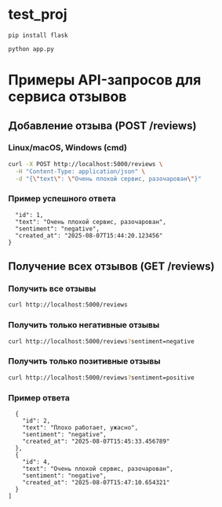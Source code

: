 # test_proj

```pip install flask```

```python app.py```

# Примеры API-запросов для сервиса отзывов

## Добавление отзыва (POST /reviews)

### Linux/macOS, Windows (cmd)

```bash
curl -X POST http://localhost:5000/reviews \
  -H "Content-Type: application/json" \
  -d "{\"text\": \"Очень плохой сервис, разочарован\"}"
```

### Пример успешного ответа
```{
  "id": 1,
  "text": "Очень плохой сервис, разочарован",
  "sentiment": "negative",
  "created_at": "2025-08-07T15:44:20.123456"
}
```

## Получение всех отзывов (GET /reviews)

### Получить все отзывы

```bash
curl http://localhost:5000/reviews
```
### Получить только негативные отзывы

```bash
curl http://localhost:5000/reviews?sentiment=negative
```
### Получить только позитивные отзывы

```bash
curl http://localhost:5000/reviews?sentiment=positive
```

### Пример ответа
```[
  {
    "id": 2,
    "text": "Плохо работает, ужасно",
    "sentiment": "negative",
    "created_at": "2025-08-07T15:45:33.456789"
  },
  {
    "id": 4,
    "text": "Очень плохой сервис, разочарован",
    "sentiment": "negative",
    "created_at": "2025-08-07T15:47:10.654321"
  }
]

```
